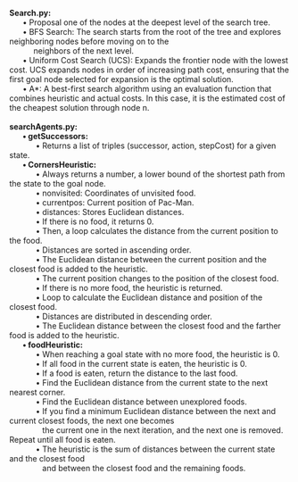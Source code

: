 **Search.py:** <br>
&nbsp;&nbsp;&nbsp;&nbsp;&nbsp;&nbsp;• Proposal one of the nodes at the deepest level of the search tree. <br>
&nbsp;&nbsp;&nbsp;&nbsp;&nbsp;&nbsp;• BFS Search: The search starts from the root of the tree and explores neighboring nodes
before moving on to the<br> &nbsp;&nbsp;&nbsp;&nbsp;&nbsp;&nbsp;&nbsp;&nbsp;&nbsp;&nbsp; neighbors of the next level.  <br>
&nbsp;&nbsp;&nbsp;&nbsp;&nbsp;&nbsp;• Uniform Cost Search (UCS): Expands the frontier node with the lowest cost. UCS expands
nodes in order of increasing path cost, ensuring that the first goal node selected for
expansion is the optimal solution.  <br>
&nbsp;&nbsp;&nbsp;&nbsp;&nbsp;&nbsp;• A*: A best-first search algorithm using an evaluation function that combines heuristic and
actual costs. In this case, it is the estimated cost of the cheapest solution through node n.  <br>  <br>
**searchAgents.py:**  <br>
&nbsp;&nbsp;&nbsp;&nbsp;&nbsp;&nbsp;**• getSuccessors:**  <br>
&nbsp;&nbsp;&nbsp;&nbsp;&nbsp;&nbsp;&nbsp;&nbsp;&nbsp;&nbsp;&nbsp;&nbsp;• Returns a list of triples (successor, action, stepCost) for a given state.  <br>
&nbsp;&nbsp;&nbsp;&nbsp;&nbsp;&nbsp;**• CornersHeuristic:**  <br>
&nbsp;&nbsp;&nbsp;&nbsp;&nbsp;&nbsp;&nbsp;&nbsp;&nbsp;&nbsp;&nbsp;&nbsp;• Always returns a number, a lower bound of the shortest path from the state to the
goal node.  <br>
&nbsp;&nbsp;&nbsp;&nbsp;&nbsp;&nbsp;&nbsp;&nbsp;&nbsp;&nbsp;&nbsp;&nbsp;• nonvisited: Coordinates of unvisited food.  <br>
&nbsp;&nbsp;&nbsp;&nbsp;&nbsp;&nbsp;&nbsp;&nbsp;&nbsp;&nbsp;&nbsp;&nbsp;• currentpos: Current position of Pac-Man.  <br>
&nbsp;&nbsp;&nbsp;&nbsp;&nbsp;&nbsp;&nbsp;&nbsp;&nbsp;&nbsp;&nbsp;&nbsp;• distances: Stores Euclidean distances.  <br>
&nbsp;&nbsp;&nbsp;&nbsp;&nbsp;&nbsp;&nbsp;&nbsp;&nbsp;&nbsp;&nbsp;&nbsp;• If there is no food, it returns 0.  <br>
&nbsp;&nbsp;&nbsp;&nbsp;&nbsp;&nbsp;&nbsp;&nbsp;&nbsp;&nbsp;&nbsp;&nbsp;• Then, a loop calculates the distance from the current position to the food.  <br>
&nbsp;&nbsp;&nbsp;&nbsp;&nbsp;&nbsp;&nbsp;&nbsp;&nbsp;&nbsp;&nbsp;&nbsp;• Distances are sorted in ascending order.  <br>
&nbsp;&nbsp;&nbsp;&nbsp;&nbsp;&nbsp;&nbsp;&nbsp;&nbsp;&nbsp;&nbsp;&nbsp;• The Euclidean distance between the current position and the closest food is added to
the heuristic.  <br> 
&nbsp;&nbsp;&nbsp;&nbsp;&nbsp;&nbsp;&nbsp;&nbsp;&nbsp;&nbsp;&nbsp;&nbsp;• The current position changes to the position of the closest food.  <br>
&nbsp;&nbsp;&nbsp;&nbsp;&nbsp;&nbsp;&nbsp;&nbsp;&nbsp;&nbsp;&nbsp;&nbsp;• If there is no more food, the heuristic is returned.  <br>
&nbsp;&nbsp;&nbsp;&nbsp;&nbsp;&nbsp;&nbsp;&nbsp;&nbsp;&nbsp;&nbsp;&nbsp;• Loop to calculate the Euclidean distance and position of the closest food.  <br>
&nbsp;&nbsp;&nbsp;&nbsp;&nbsp;&nbsp;&nbsp;&nbsp;&nbsp;&nbsp;&nbsp;&nbsp;• Distances are distributed in descending order.  <br>
&nbsp;&nbsp;&nbsp;&nbsp;&nbsp;&nbsp;&nbsp;&nbsp;&nbsp;&nbsp;&nbsp;&nbsp;• The Euclidean distance between the closest food and the farther food is added to the
heuristic.  <br>
&nbsp;&nbsp;&nbsp;&nbsp;&nbsp;&nbsp;**• foodHeuristic:**  <br>
&nbsp;&nbsp;&nbsp;&nbsp;&nbsp;&nbsp;&nbsp;&nbsp;&nbsp;&nbsp;&nbsp;&nbsp;• When reaching a goal state with no more food, the heuristic is 0.  <br>
&nbsp;&nbsp;&nbsp;&nbsp;&nbsp;&nbsp;&nbsp;&nbsp;&nbsp;&nbsp;&nbsp;&nbsp;• If all food in the current state is eaten, the heuristic is 0.  <br>
&nbsp;&nbsp;&nbsp;&nbsp;&nbsp;&nbsp;&nbsp;&nbsp;&nbsp;&nbsp;&nbsp;&nbsp;• If a food is eaten, return the distance to the last food.  <br> 
&nbsp;&nbsp;&nbsp;&nbsp;&nbsp;&nbsp;&nbsp;&nbsp;&nbsp;&nbsp;&nbsp;&nbsp;• Find the Euclidean distance from the current state to the next nearest corner.  <br>
&nbsp;&nbsp;&nbsp;&nbsp;&nbsp;&nbsp;&nbsp;&nbsp;&nbsp;&nbsp;&nbsp;&nbsp;• Find the Euclidean distance between unexplored foods.  <br>
&nbsp;&nbsp;&nbsp;&nbsp;&nbsp;&nbsp;&nbsp;&nbsp;&nbsp;&nbsp;&nbsp;&nbsp;• If you find a minimum Euclidean distance between the next and current closest
foods, the next one becomes <br> &nbsp;&nbsp;&nbsp;&nbsp;&nbsp;&nbsp;&nbsp;&nbsp;&nbsp;&nbsp;&nbsp;&nbsp;&nbsp;&nbsp; the current one in the next iteration, and the next one is removed. Repeat until all food is eaten.  <br>
&nbsp;&nbsp;&nbsp;&nbsp;&nbsp;&nbsp;&nbsp;&nbsp;&nbsp;&nbsp;&nbsp;&nbsp;• The heuristic is the sum of distances between the current state and the closest food <br> &nbsp;&nbsp;&nbsp;&nbsp;&nbsp;&nbsp;&nbsp;&nbsp;&nbsp;&nbsp;&nbsp;&nbsp;&nbsp;&nbsp; and between the closest food and the remaining foods.  <br>

